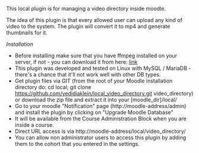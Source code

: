This local plugin is for managing a video directory inside moodle.

The idea of this plugin is that every allowed user can upload any kind of video to the system. The plugin will convert it to mp4 and generate thumbnails for it.

_Installation_

- Before installing make sure that you have ffmpeg installed on your server, if not - you can download it from here: [link](https://ffmpeg.org/download.html)
- This plugin was developed and tested on Linux with MySQL / MariaDB - there's a chance that it'll not work well with other DB types.
- Get plugin files via GIT (from the root of your Moodle installation directory do: cd local; git clone https://github.com/yedidiaklein/local_video_directory.git video_directory) or download the zip file and extract it into your [moodle_dir]/local/
- Go to your moodle "Notification" page (http://moodle-address/admin)  and install the plugin by clicking on "Upgrade Moodle Database"
- It will be available from the Course Administration Block when you are inside a course.
- Direct URL access is via http://moodle-address/local/video_directory/
- You can allow non administrator users to access this plugin by adding them to the cohort that you entered in the settings.

